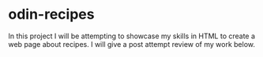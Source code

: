 # odin-recipes

In this project I will be attempting to showcase my skills in HTML to create a web page about recipes. I will give a post attempt review of my work below.